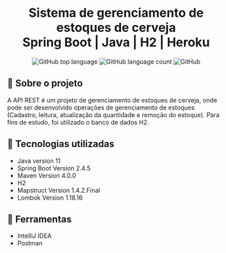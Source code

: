 <h1 align="center">
    <br>Sistema de gerenciamento de estoques de cerveja<br/>
    Spring Boot | Java | H2 | Heroku
</h1>

<p align="center">
    <img alt="GitHub top language" src="https://img.shields.io/github/languages/top/bignardi/api-springboot?style=flat-square">
    <img alt="GitHub language count" src="https://img.shields.io/github/languages/count/bignardi/api-springboot?style=flat-square">
    <img alt="GitHub" src="https://img.shields.io/github/license/bignardi/api-springboot?style=flat-square">
</p>



## :bookmark: Sobre o projeto

A API REST é um projeto de gerenciamento de estoques de cerveja, onde pode ser desenvolvido operações de gerenciamento de estoques (Cadastro, leitura, atualização da quantidade e remoção do estoque). Para fins de estudo, foi utilizado o banco de dados H2.

## :rocket: Tecnologias utilizadas

- Java version 11
- Spring Boot Version 2.4.5
- Maven Version 4.0.0
- H2
- Mapstruct Version 1.4.2.Final
- Lombok Version 1.18.16

## :wrench: Ferramentas
- IntelliJ IDEA
- Postman

